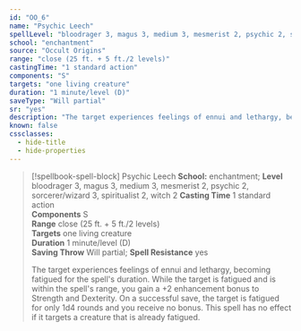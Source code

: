 ```yaml
---
id: "OO_6"
name: "Psychic Leech"
spellLevel: "bloodrager 3, magus 3, medium 3, mesmerist 2, psychic 2, sorcerer/wizard 3, spiritualist 2, witch 2"
school: "enchantment"
source: "Occult Origins"
range: "close (25 ft. + 5 ft./2 levels)"
castingTime: "1 standard action"
components: "S"
targets: "one living creature"
duration: "1 minute/level (D)"
saveType: "Will partial"
sr: "yes"
description: "The target experiences feelings of ennui and lethargy, becoming fatigued for the spell's duration. While the target is fatigued and is within the spell's range, you gain a +2 enhancement bonus to Strength and Dexterity. On a successful save, the target is fatigued for only 1d4 rounds and you receive no bonus. This spell has no effect if it targets a creature that is already fatigued."
known: false
cssclasses:
  - hide-title
  - hide-properties
---
```


> [!spellbook-spell-block] Psychic Leech
> **School:** enchantment; **Level** bloodrager 3, magus 3, medium 3, mesmerist 2, psychic 2, sorcerer/wizard 3, spiritualist 2, witch 2
> **Casting Time** 1 standard action  
> **Components** S  
> **Range** close (25 ft. + 5 ft./2 levels)  
> **Targets** one living creature  
> **Duration** 1 minute/level (D)  
> **Saving Throw** Will partial; **Spell Resistance** yes
> 
> The target experiences feelings of ennui and lethargy, becoming fatigued for the spell's duration. While the target is fatigued and is within the spell's range, you gain a +2 enhancement bonus to Strength and Dexterity. On a successful save, the target is fatigued for only 1d4 rounds and you receive no bonus. This spell has no effect if it targets a creature that is already fatigued.